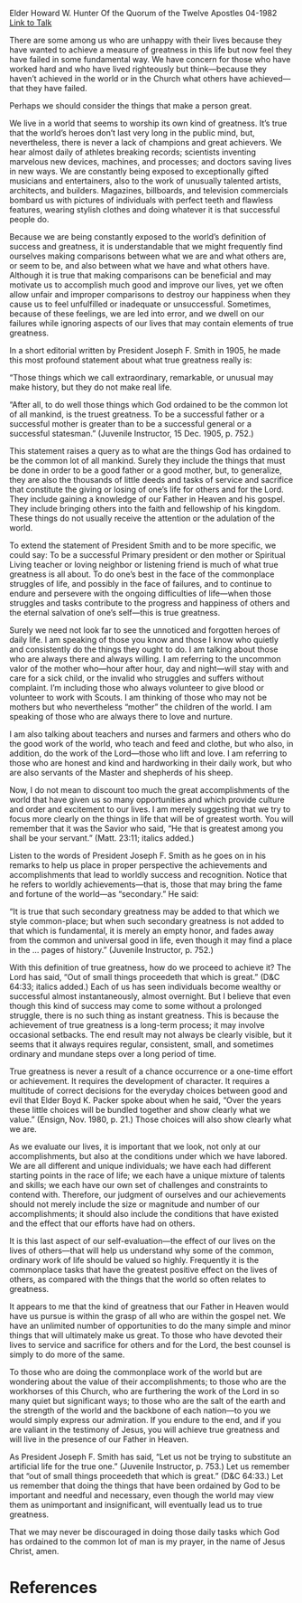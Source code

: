 Elder Howard W. Hunter
Of the Quorum of the Twelve Apostles
04-1982
[Link to Talk](https://www.churchofjesuschrist.org/study/general-conference/1982/04/true-greatness?lang=eng)

There are some among us who are unhappy with their lives because they have wanted to achieve a measure of greatness in this life but now feel they have failed in some fundamental way. We have concern for those who have worked hard and who have lived righteously but think—because they haven’t achieved in the world or in the Church what others have achieved—that they have failed.

Perhaps we should consider the things that make a person great.

We live in a world that seems to worship its own kind of greatness. It’s true that the world’s heroes don’t last very long in the public mind, but, nevertheless, there is never a lack of champions and great achievers. We hear almost daily of athletes breaking records; scientists inventing marvelous new devices, machines, and processes; and doctors saving lives in new ways. We are constantly being exposed to exceptionally gifted musicians and entertainers, also to the work of unusually talented artists, architects, and builders. Magazines, billboards, and television commercials bombard us with pictures of individuals with perfect teeth and flawless features, wearing stylish clothes and doing whatever it is that successful people do.

Because we are being constantly exposed to the world’s definition of success and greatness, it is understandable that we might frequently find ourselves making comparisons between what we are and what others are, or seem to be, and also between what we have and what others have. Although it is true that making comparisons can be beneficial and may motivate us to accomplish much good and improve our lives, yet we often allow unfair and improper comparisons to destroy our happiness when they cause us to feel unfulfilled or inadequate or unsuccessful. Sometimes, because of these feelings, we are led into error, and we dwell on our failures while ignoring aspects of our lives that may contain elements of true greatness.

In a short editorial written by President Joseph F. Smith in 1905, he made this most profound statement about what true greatness really is:

“Those things which we call extraordinary, remarkable, or unusual may make history, but they do not make real life.

“After all, to do well those things which God ordained to be the common lot of all mankind, is the truest greatness. To be a successful father or a successful mother is greater than to be a successful general or a successful statesman.” (Juvenile Instructor, 15 Dec. 1905, p. 752.)

This statement raises a query as to what are the things God has ordained to be the common lot of all mankind. Surely they include the things that must be done in order to be a good father or a good mother, but, to generalize, they are also the thousands of little deeds and tasks of service and sacrifice that constitute the giving or losing of one’s life for others and for the Lord. They include gaining a knowledge of our Father in Heaven and his gospel. They include bringing others into the faith and fellowship of his kingdom. These things do not usually receive the attention or the adulation of the world.

To extend the statement of President Smith and to be more specific, we could say: To be a successful Primary president or den mother or Spiritual Living teacher or loving neighbor or listening friend is much of what true greatness is all about. To do one’s best in the face of the commonplace struggles of life, and possibly in the face of failures, and to continue to endure and persevere with the ongoing difficulties of life—when those struggles and tasks contribute to the progress and happiness of others and the eternal salvation of one’s self—this is true greatness.

Surely we need not look far to see the unnoticed and forgotten heroes of daily life. I am speaking of those you know and those I know who quietly and consistently do the things they ought to do. I am talking about those who are always there and always willing. I am referring to the uncommon valor of the mother who—hour after hour, day and night—will stay with and care for a sick child, or the invalid who struggles and suffers without complaint. I’m including those who always volunteer to give blood or volunteer to work with Scouts. I am thinking of those who may not be mothers but who nevertheless “mother” the children of the world. I am speaking of those who are always there to love and nurture.

I am also talking about teachers and nurses and farmers and others who do the good work of the world, who teach and feed and clothe, but who also, in addition, do the work of the Lord—those who lift and love. I am referring to those who are honest and kind and hardworking in their daily work, but who are also servants of the Master and shepherds of his sheep.

Now, I do not mean to discount too much the great accomplishments of the world that have given us so many opportunities and which provide culture and order and excitement to our lives. I am merely suggesting that we try to focus more clearly on the things in life that will be of greatest worth. You will remember that it was the Savior who said, “He that is greatest among you shall be your servant.” (Matt. 23:11; italics added.)

Listen to the words of President Joseph F. Smith as he goes on in his remarks to help us place in proper perspective the achievements and accomplishments that lead to worldly success and recognition. Notice that he refers to worldly achievements—that is, those that may bring the fame and fortune of the world—as “secondary.” He said:

“It is true that such secondary greatness may be added to that which we style common-place; but when such secondary greatness is not added to that which is fundamental, it is merely an empty honor, and fades away from the common and universal good in life, even though it may find a place in the … pages of history.” (Juvenile Instructor, p. 752.)

With this definition of true greatness, how do we proceed to achieve it? The Lord has said, “Out of small things proceedeth that which is great.” (D&C 64:33; italics added.) Each of us has seen individuals become wealthy or successful almost instantaneously, almost overnight. But I believe that even though this kind of success may come to some without a prolonged struggle, there is no such thing as instant greatness. This is because the achievement of true greatness is a long-term process; it may involve occasional setbacks. The end result may not always be clearly visible, but it seems that it always requires regular, consistent, small, and sometimes ordinary and mundane steps over a long period of time.

True greatness is never a result of a chance occurrence or a one-time effort or achievement. It requires the development of character. It requires a multitude of correct decisions for the everyday choices between good and evil that Elder Boyd K. Packer spoke about when he said, “Over the years these little choices will be bundled together and show clearly what we value.” (Ensign, Nov. 1980, p. 21.) Those choices will also show clearly what we are.

As we evaluate our lives, it is important that we look, not only at our accomplishments, but also at the conditions under which we have labored. We are all different and unique individuals; we have each had different starting points in the race of life; we each have a unique mixture of talents and skills; we each have our own set of challenges and constraints to contend with. Therefore, our judgment of ourselves and our achievements should not merely include the size or magnitude and number of our accomplishments; it should also include the conditions that have existed and the effect that our efforts have had on others.

It is this last aspect of our self-evaluation—the effect of our lives on the lives of others—that will help us understand why some of the common, ordinary work of life should be valued so highly. Frequently it is the commonplace tasks that have the greatest positive effect on the lives of others, as compared with the things that the world so often relates to greatness.

It appears to me that the kind of greatness that our Father in Heaven would have us pursue is within the grasp of all who are within the gospel net. We have an unlimited number of opportunities to do the many simple and minor things that will ultimately make us great. To those who have devoted their lives to service and sacrifice for others and for the Lord, the best counsel is simply to do more of the same.

To those who are doing the commonplace work of the world but are wondering about the value of their accomplishments; to those who are the workhorses of this Church, who are furthering the work of the Lord in so many quiet but significant ways; to those who are the salt of the earth and the strength of the world and the backbone of each nation—to you we would simply express our admiration. If you endure to the end, and if you are valiant in the testimony of Jesus, you will achieve true greatness and will live in the presence of our Father in Heaven.

As President Joseph F. Smith has said, “Let us not be trying to substitute an artificial life for the true one.” (Juvenile Instructor, p. 753.) Let us remember that “out of small things proceedeth that which is great.” (D&C 64:33.) Let us remember that doing the things that have been ordained by God to be important and needful and necessary, even though the world may view them as unimportant and insignificant, will eventually lead us to true greatness.

That we may never be discouraged in doing those daily tasks which God has ordained to the common lot of man is my prayer, in the name of Jesus Christ, amen.

# References

